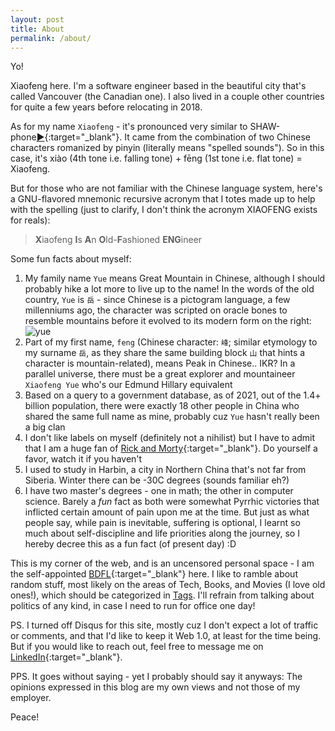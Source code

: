 ```yaml
---
layout: post
title: About
permalink: /about/
---
```

Yo!

Xiaofeng here. I'm a software engineer based in the beautiful city that's called Vancouver (the Canadian one). I also lived in a couple other countries for quite a few years before relocating in 2018.

As for my name `Xiaofeng` - it's pronounced very similar to SHAW-phone[▶️](../assets/heisenberg.gif){:target="_blank"}. It came from the combination of two Chinese characters romanized by pinyin (literally means "spelled sounds"). So in this case, it's xiào (4th tone i.e. falling tone) + fēng (1st tone i.e. flat tone) = Xiaofeng.

But for those who are not familiar with the Chinese language system, here's a GNU-flavored mnemonic recursive acronym that I totes made up to help with the spelling (just to clarify, I don't think the acronym XIAOFENG exists for reals):

>**X**iaofeng **I**s **A**n **O**ld-**F**ashioned **ENG**ineer

Some fun facts about myself:

1. My family name `Yue` means Great Mountain in Chinese, although I should probably hike a lot more to live up to the name! In the words of the old country, `Yue` is `岳` - since Chinese is a pictogram language, a few millenniums ago, the character was scripted on oracle bones to resemble mountains before it evolved to its modern form on the right: ![yue](../assets/images/yue_oracle.png)
2. Part of my first name, `feng` (Chinese character: `峰`; similar etymology to my surname `岳`, as they share the same building block `山` that hints a character is mountain-related), means Peak in Chinese.. IKR? In a parallel universe, there must be a great explorer and mountaineer `Xiaofeng Yue` who's our Edmund Hillary equivalent
3. Based on a query to a government database, as of 2021, out of the 1.4+ billion population, there were exactly 18 other people in China who shared the same full name as mine, probably cuz `Yue` hasn't really been a big clan
4. I don't like labels on myself (definitely not a nihilist) but I have to admit that I am a huge fan of [Rick and Morty](https://www.imdb.com/title/tt2861424/){:target="_blank"}. Do yourself a favor, watch it if you haven't
5. I used to study in Harbin, a city in Northern China that's not far from Siberia. Winter there can be -30C degrees (sounds familiar eh?)
6. I have two master's degrees - one in math; the other in computer science. Barely a *fun* fact as both were somewhat Pyrrhic victories that inflicted certain amount of pain upon me at the time. But just as what people say, while pain is inevitable, suffering is optional, I learnt so much about self-discipline and life priorities along the journey, so I hereby decree this as a fun fact (of present day) :D

This is my corner of the web, and is an uncensored personal space - I am the self-appointed [BDFL](https://en.wikipedia.org/wiki/Benevolent_dictator_for_life){:target="_blank"} here. I like to ramble about random stuff, most likely on the areas of Tech, Books, and Movies (I love old ones!), which should be categorized in <a href="/tags">Tags</a>. I'll refrain from talking about politics of any kind, in case I need to run for office one day!

PS. I turned off Disqus for this site, mostly cuz I don't expect a lot of traffic or comments, and that I'd like to keep it Web 1.0, at least for the time being. But if you would like to reach out, feel free to message me on [LinkedIn](https://www.linkedin.com/in/xiaofengyue/){:target="_blank"}.

PPS. It goes without saying - yet I probably should say it anyways: The opinions expressed in this blog are my own views and not those of my employer.

Peace!
